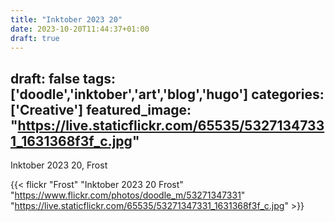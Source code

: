 ```yaml
---
title: "Inktober 2023 20"
date: 2023-10-20T11:44:37+01:00
draft: true
---
```

draft: false
tags: ['doodle','inktober','art','blog','hugo']
categories: ['Creative']
featured_image: "https://live.staticflickr.com/65535/53271347331_1631368f3f_c.jpg"
---

Inktober 2023 20, Frost


{{< flickr "Frost"
           "Inktober 2023 20 Frost"
           "https://www.flickr.com/photos/doodle_m/53271347331"
           "https://live.staticflickr.com/65535/53271347331_1631368f3f_c.jpg" >}}

